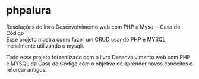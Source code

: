 # phpalura
Resoluções do livro Desenvolvimento web com PHP e Mysql - Casa do Código  
Esse projeto mostra como fazer um CRUD usando PHP e MYSQL inicialmente utilizando o mysqli.

Todo esse projeto foi realizado com o livro Desenvolvimento web com PHP e MYSQL da Casa do Código com o objetivo de aprender
novos conceitos e reforçar antigos. 
